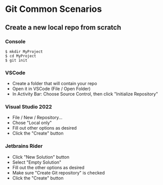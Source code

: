 
# Git Common Scenarios

## Create a new local repo from scratch

### Console

~~~
$ mkdir MyProject
$ cd MyProject
$ git init
~~~

### VSCode

- Create a folder that will contain your repo
- Open it in VSCode (File / Open Folder)
- In Activity Bar: Choose Source Control, then click "Initialize Repository"

### Visual Studio 2022

- File / New / Repository...
- Chose "Local only"
- Fill out other options as desired
- Click the "Create" button

### Jetbrains Rider

- Click "New Solution" button
- Select "Empty Solution"
- Fill out the other options as desired
- Make sure "Create Git repository" is checked
- Click the "Create" button
